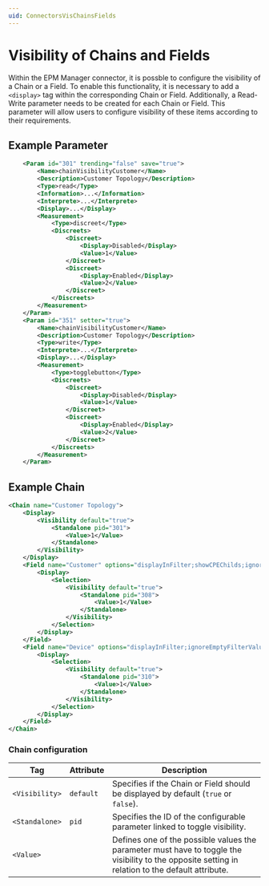 ```yaml
---
uid: ConnectorsVisChainsFields
---
```


# Visibility of Chains and Fields

Within the EPM Manager connector, it is possble to configure the visibility of a Chain or a Field.
To enable this functionality, it is necessary to add a `<display>` tag within the corresponding Chain or Field. Additionally, a Read-Write parameter needs to be created for each Chain or Field. This parameter will allow users to configure visibility of these items according to their requirements.

## Example Parameter

```xml
	<Param id="301" trending="false" save="true">
		<Name>chainVisibilityCustomer</Name>
		<Description>Customer Topology</Description>
		<Type>read</Type>
		<Information>...</Information>
		<Interprete>...</Interprete>
		<Display>...</Display>
		<Measurement>
			<Type>discreet</Type>
			<Discreets>
				<Discreet>
					<Display>Disabled</Display>
					<Value>1</Value>
				</Discreet>
				<Discreet>
					<Display>Enabled</Display>
					<Value>2</Value>
				</Discreet>
			</Discreets>
		</Measurement>
	</Param>
	<Param id="351" setter="true">
		<Name>chainVisibilityCustomer</Name>
		<Description>Customer Topology</Description>
		<Type>write</Type>
		<Interprete>...</Interprete>
		<Display>...</Display>
		<Measurement>
			<Type>togglebutton</Type>
			<Discreets>
				<Discreet>
					<Display>Disabled</Display>
					<Value>1</Value>
				</Discreet>
				<Discreet>
					<Display>Enabled</Display>
					<Value>2</Value>
				</Discreet>
			</Discreets>
		</Measurement>
	</Param>

```

## Example Chain

```xml
<Chain name="Customer Topology">
    <Display>
        <Visibility default="true">
            <Standalone pid="301">
                <Value>1</Value>
            </Standalone>
        </Visibility>
    </Display>
    <Field name="Customer" options="displayInFilter;showCPEChilds;ignoreEmptyFilterValues;tabs:3500-KPI;details:3500;ShowBubbleupAndInstanceAlarmLevel" pid="3502">
        <Display>
            <Selection>
                <Visibility default="true">
                    <Standalone pid="308">
                        <Value>1</Value>
                    </Standalone>
                </Visibility>
            </Selection>
        </Display>
    </Field>
    <Field name="Device" options="displayInFilter;ignoreEmptyFilterValues;tabs:2500-KPI;details:2500;ShowBubbleupAndInstanceAlarmLevel" pid="2501">
        <Display>
            <Selection>
                <Visibility default="true">
                    <Standalone pid="310">
                        <Value>1</Value>
                    </Standalone>
                </Visibility>
            </Selection>
        </Display>
    </Field>
</Chain>

```

### Chain configuration

| Tag                | Attribute  | Description                                                                                   |
|--------------------|------------|-----------------------------------------------------------------------------------------------|
| `<Visibility>`     | `default`  | Specifies if the Chain or Field should be displayed by default (`true` or `false`).           |
| `<Standalone>`     | `pid`      | Specifies the ID of the configurable parameter linked to toggle visibility.                  |
| `<Value>`        |            | Defines one of the possible values the parameter must have to toggle the visibility to the opposite setting in relation to the default attribute.        |
